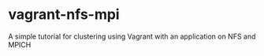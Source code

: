 # vagrant-nfs-mpi
A simple tutorial for clustering using Vagrant with an application on NFS and MPICH

